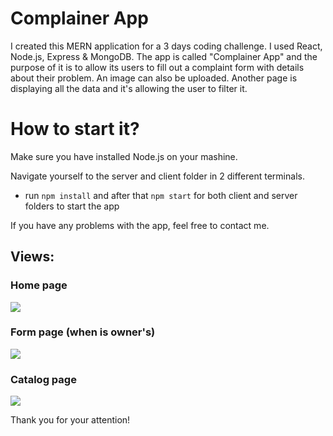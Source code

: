 # Complainer App

I created this MERN application for a 3 days coding challenge. I used React, Node.js, Express & MongoDB. The app is called "Complainer App" and the purpose of it is to allow its users to fill out a complaint form with details about their problem. An image can also be uploaded. Another page is displaying all the data and it's allowing the user to filter it.

# How to  start it?

Make sure you have installed Node.js on your mashine.

Navigate yourself to the server and client folder in 2 different terminals.

- run ```npm install``` and after that  ```npm start``` for both client and server folders to start the app


If you have any problems with the app, feel free to contact me.

## Views:
 
 ### Home page
 
<img src="./client/image/readme/home.png"/>

 ### Form page (when is owner's)
 
<img src="./client/image/readme/details.png"/>

 ### Catalog page
 
<img src="./client/image/readme/catalog.png"/>

Thank you for your attention!
